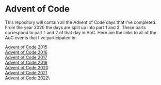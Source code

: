 # Advent of Code

This repository will contain all the Advent of Code days that I've completed. From the year 2020 the days are split up into part 1 and 2. These parts correspond to part 1 and 2 of that day in AoC. Here are the links to all of the AoC events that I've participated in:

[Advent of Code 2015](https://adventofcode.com/2015)\
[Advent of Code 2016](https://adventofcode.com/2016)\
[Advent of Code 2017](https://adventofcode.com/2017)\
[Advent of Code 2019](https://adventofcode.com/2019)\
[Advent of Code 2020](https://adventofcode.com/2020)\
[Advent of Code 2021](https://adventofcode.com/2021)\
[Advent of Code 2022](https://adventofcode.com/2022)\

